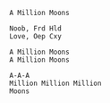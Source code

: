 	A Million Moons
    
    Noob, Frd Hld
    Love, Oep Cxy
    
    A Million Moons
    A Million Moons
    
    A-A-A
    Million Million Million
    Moons
    